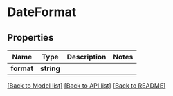 # DateFormat

## Properties
Name | Type | Description | Notes
------------ | ------------- | ------------- | -------------
**format** | **string** |  | 

[[Back to Model list]](../README.md#documentation-for-models) [[Back to API list]](../README.md#documentation-for-api-endpoints) [[Back to README]](../README.md)



